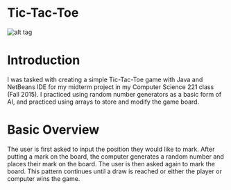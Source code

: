 # Tic-Tac-Toe
![alt tag](https://raw.github.com/kenschnall/TicTacToe/master/demo.gif)
# Introduction
I was tasked with creating a simple Tic-Tac-Toe game with Java and NetBeans IDE for my midterm project in my Computer Science 221 class (Fall 2015).  I practiced using random number generators as a basic form of AI, and practiced using arrays to store and modify the game board.

# Basic Overview
The user is first asked to input the position they would like to mark.  After putting a mark on the board, the computer generates a random number and places their mark on the board.  The user is then asked again to mark the board.  This pattern continues until a draw is reached or either the player or computer wins the game.
